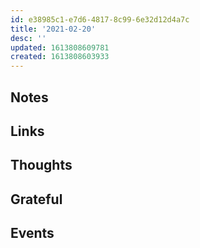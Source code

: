 ```yaml
---
id: e38985c1-e7d6-4817-8c99-6e32d12d4a7c
title: '2021-02-20'
desc: ''
updated: 1613808609781
created: 1613808603933
---
```


## Notes

## Links

## Thoughts

## Grateful

## Events
